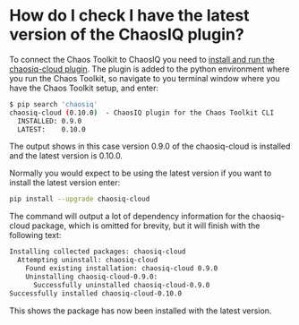 # How do I check I have the latest version of the ChaosIQ plugin?

To connect the Chaos Toolkit to ChaosIQ you need to [install and run the chaosiq-cloud plugin](getting-started/prerequisites/#add-the-chaosiq-plugin-to-your-chaos-toolkit). The plugin is added to the python environment where you run the Chaos Toolkit, so navigate to you terminal window where you have the Chaos Toolkit setup, and enter:

```bash
$ pip search 'chaosiq'
chaosiq-cloud (0.10.0)  - ChaosIQ plugin for the Chaos Toolkit CLI
  INSTALLED: 0.9.0
  LATEST:    0.10.0
```

The output shows in this case version 0.9.0 of the chaosiq-cloud is installed and the latest version is 0.10.0.

Normally you would expect to be using the latest version if you want to install the latest version enter:

```bash
pip install --upgrade chaosiq-cloud
```

The command will output a lot of dependency information for the   chaosiq-cloud package, which is omitted for brevity, but it will finish with the following text:


```bash
Installing collected packages: chaosiq-cloud
  Attempting uninstall: chaosiq-cloud
    Found existing installation: chaosiq-cloud 0.9.0
    Uninstalling chaosiq-cloud-0.9.0:
      Successfully uninstalled chaosiq-cloud-0.9.0
Successfully installed chaosiq-cloud-0.10.0
```

This shows the package has now been installed with the latest version.

